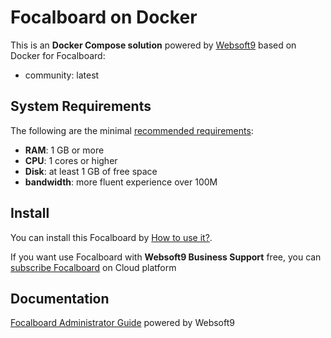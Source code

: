 # Focalboard on Docker  

This is an **Docker Compose solution** powered by [Websoft9](https://www.websoft9.com) based on Docker for Focalboard:


 - community:  latest


## System Requirements

The following are the minimal [recommended requirements](https://hub.docker.com/r/mattermost/focalboard):

* **RAM**: 1 GB or more
* **CPU**: 1 cores or higher
* **Disk**: at least 1 GB of free space
* **bandwidth**: more fluent experience over 100M  

## Install

You can install this Focalboard by [How to use it?](https://github.com/Websoft9/docker-library#how-to-use-it).   

If you want use Focalboard with **Websoft9 Business Support** free, you can [subscribe Focalboard](https://www.websoft9.com/apps) on Cloud platform

## Documentation

[Focalboard Administrator Guide](https://support.websoft9.com/docs/focalboard) powered by Websoft9